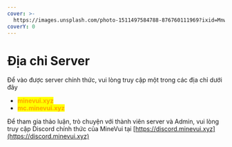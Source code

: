 ```yaml
---
cover: >-
  https://images.unsplash.com/photo-1511497584788-876760111969?ixid=MnwxMjA3fDB8MHxwaG90by1wYWdlfHx8fGVufDB8fHx8&ixlib=rb-1.2.1&auto=format&fit=crop&w=3432&q=80
coverY: 0
---
```


# Địa chỉ Server

Để vào được server chính thức, vui lòng truy cập một trong các địa chỉ dưới đây

* <mark style="color:orange;">**minevui.xyz**</mark>
* <mark style="color:orange;">**mc.minevui.xyz**</mark>

Để tham gia thảo luận, trò chuyện với thành viên server và Admin, vui lòng truy cập Discord chính thức của MineVui tại [https://discord.minevui.xyz](https://discord.minevui.xyz)
